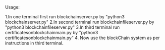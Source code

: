Usage: 

1.In one terminal first run blockchainserver.py by "python3 blockchainserver.py"
2.In second terminal run blockchainfileserver.py by "python3 blockchainfileserver.py"
3.In third terminal run certificatesonblockchainmain.py by "python3 certificatesonblockchainmain.py"
4. Now use the blockChain system as per instructions in third terminal.